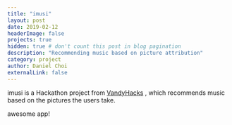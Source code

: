 ```yaml
---
title: "imusi"
layout: post
date: 2019-02-12
headerImage: false
projects: true
hidden: true # don't count this post in blog pagination
description: "Recommending music based on picture attribution"
category: project
author: Daniel Choi
externalLink: false
---
```


<p>
    imusi is a Hackathon project from
    <a href = "www.vandyhacks.org" target = "_blank">VandyHacks</a>
    , which recommends music based on the pictures the users take.
</p>

<div class="breaker"></div>

awesome app!
